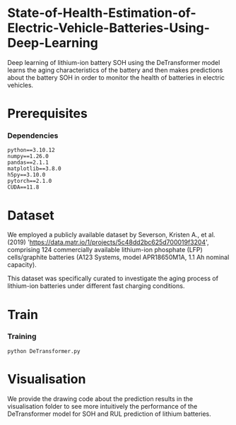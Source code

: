 # State-of-Health-Estimation-of-Electric-Vehicle-Batteries-Using-Deep-Learning
Deep learning of lithium-ion battery SOH using the DeTransformer model learns the aging characteristics of the battery and then makes predictions about the battery SOH in order to monitor the health of batteries in electric vehicles.

# Prerequisites
### Dependencies
```
python==3.10.12
numpy==1.26.0
pandas==2.1.1
matplotlib==3.8.0
h5py==3.10.0
pytorch==2.1.0
CUDA==11.8
```


# Dataset  

We employed a publicly available dataset by Severson, Kristen A., et al. (2019) 'https://data.matr.io/1/projects/5c48dd2bc625d700019f3204', comprising 124 commercially available lithium-ion phosphate (LFP) cells/graphite batteries (A123 Systems, model APR18650M1A, 1.1 Ah nominal capacity). 

This dataset was specifically curated to investigate the aging process of lithium-ion batteries under different fast charging conditions.


# Train

### Training
```
python DeTransformer.py
```


# Visualisation
We provide the drawing code about the prediction results in the visualisation folder to see more intuitively the performance of the DeTransformer model for SOH and RUL prediction of lithium batteries.
